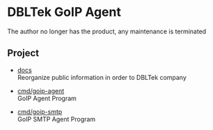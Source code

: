# DBLTek GoIP Agent

The author no longer has the product, any maintenance is terminated

## Project

- [docs](docs)
  <br>Reorganize public information in order to DBLTek company

- [cmd/goip-agent](cmd/goip-agent)
  <br>GoIP Agent Program

- [cmd/goip-smtp](cmd/goip-smtp)
  <br>GoIP SMTP Agent Program
